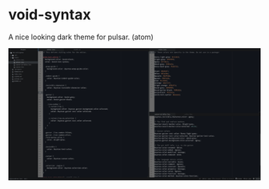 # void-syntax

A nice looking dark theme for pulsar. (atom)

![screenshot](./syntax-screenshot.png)
